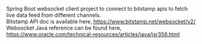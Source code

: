 Spring Boot websocket client project to connect to bitstamp apis to fetch live data feed from different channels.</br>
Bitstamp API doc is available here, https://www.bitstamp.net/websocket/v2/ </br>
Websocket Java reference can be found here, https://www.oracle.com/technical-resources/articles/java/jsr356.html </br>
